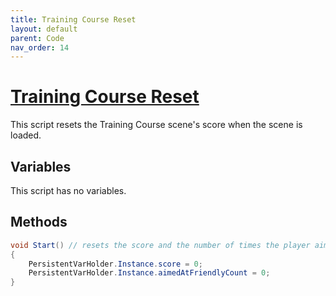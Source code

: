 ```yaml
---
title: Training Course Reset
layout: default
parent: Code
nav_order: 14
---
```


# [Training Course Reset](https://github.com/joshberger5/Temptare/blob/second/Assets/TrainingCourseReset.cs)
This script resets the Training Course scene's score when the scene is loaded.

## Variables
This script has no variables.

## Methods
```csharp
void Start() // resets the score and the number of times the player aimed at a friendly on startup of the TrainingCourse scene
{
    PersistentVarHolder.Instance.score = 0;
    PersistentVarHolder.Instance.aimedAtFriendlyCount = 0;
}
```

